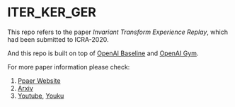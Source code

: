 # ITER_KER_GER
This repo refers to the paper *Invariant Transform Experience Replay*, which had been submitted to ICRA-2020. 

And this repo is built on top of [OpenAI Baseline](https://github.com/openai/baselines/tree/master/baselines) and [OpenAI Gym](https://github.com/openai/gym). 

For more paper information please check:
1. [Ppaer Website](http://www.juanrojas.net/ker/)
2. [Arxiv](https://arxiv.org/abs/1909.10707#)
3. [Youtube](https://www.youtube.com/watch?v=qM3QEeqHTdk&feature=youtu.be), [Youku](https://v.youku.com/v_show/id_XNDM3NDY0NzM0MA==.html?spm=a2hzp.8244740.0.0)
